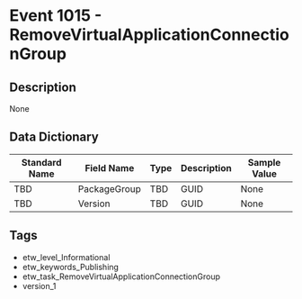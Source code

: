 # Event 1015 - RemoveVirtualApplicationConnectionGroup

## Description
None

## Data Dictionary
|Standard Name|Field Name|Type|Description|Sample Value|
|---|---|---|---|---|
|TBD|PackageGroup|TBD|GUID|None|None|
|TBD|Version|TBD|GUID|None|None|

## Tags
* etw_level_Informational
* etw_keywords_Publishing
* etw_task_RemoveVirtualApplicationConnectionGroup
* version_1
